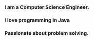 ### I am a Computer Science Engineer.
### I love programming in Java
### Passionate about problem solving.
